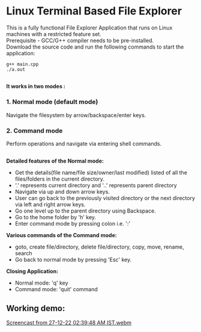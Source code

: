 # Linux Terminal Based File Explorer

This is a fully functional File Explorer Application that runs on Linux machines with a restricted feature set. </br>
Prerequisite - GCC/G++ compiler needs to be pre-installed. </br>
Download the source code and run the following commands to start the application: 
```
g++ main.cpp 
./a.out
```

##

<b>It works in two modes :</b>
### 1. Normal mode (default mode) 
Navigate the filesystem by arrow/backspace/enter keys.
### 2. Command mode 
Perform operations and navigate via entering shell commands.

##

**Detailed features of the Normal mode:**
- Get the details(file name/file size/owner/last modified) listed of all the files/folders in the current directory. 
- '.' represents current directory and '..' represents parent directory
- Navigate via up and down arrow keys.  
- User can go back to the previously visited directory or the next directory via left and right arrow keys.
- Go one level up to the parent directory using Backspace.
- Go to the home folder by 'h' key.
- Enter command mode by pressing colon i.e. ':'

**Various commands of the Command mode:**
- goto, create file/directory, delete file/directory, copy, move, rename, search 
- Go back to normal mode by pressing 'Esc' key.

**Closing Application:**
- Normal mode: 'q' key
- Command mode: 'quit' command

## Working demo:

[Screencast from 27-12-22 02:39:48 AM IST.webm](https://user-images.githubusercontent.com/53634655/209583657-bad23c19-aab8-4330-bae9-46f7cba9d9c3.webm)

